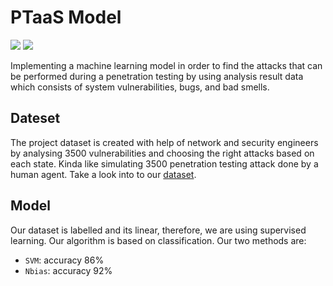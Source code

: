 # PTaaS Model

![](https://img.shields.io/badge/Language-Python-blue)
![](https://img.shields.io/badge/Context-ML-blue)

Implementing a machine learning model in order to find the attacks
that can be performed during a penetration testing by using analysis result data
which consists of system vulnerabilities, bugs, and bad smells.

## Dateset

The project dataset is created with help of network and security engineers by analysing 3500
vulnerabilities and choosing the right attacks based on each state. Kinda like simulating 3500
penetration testing attack done by a human agent. Take a look into to our [dataset](https://github.com/ptaas-tool/dataset).

## Model

Our dataset is labelled and its linear, therefore, we are using supervised learning. Our algorithm is 
based on classification. Our two methods are:

- ```SVM```: accuracy 86%
- ```Nbias```: accuracy 92%
